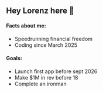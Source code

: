 ## Hey Lorenz here 👋

#### Facts about me:
- Speedrunning financial freedom
- Coding since March 2025

#### Goals:
- Launch first app before sept 2026
- Make $1M in rev before 18
- Complete an ironman
